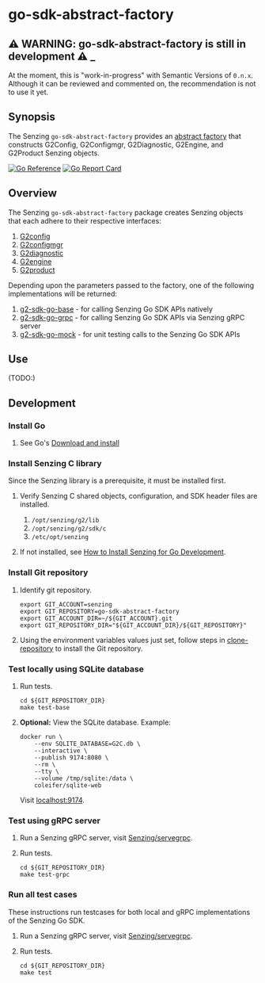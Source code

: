 # go-sdk-abstract-factory

## :warning: WARNING: go-sdk-abstract-factory is still in development :warning: _

At the moment, this is "work-in-progress" with Semantic Versions of `0.n.x`.
Although it can be reviewed and commented on,
the recommendation is not to use it yet.

## Synopsis

The Senzing `go-sdk-abstract-factory` provides an
[abstract factory](https://en.wikipedia.org/wiki/Abstract_factory_pattern)
that constructs G2Config, G2Configmgr, G2Diagnostic, G2Engine, and G2Product Senzing objects.

[![Go Reference](https://pkg.go.dev/badge/github.com/senzing/go-sdk-abstract-factory.svg)](https://pkg.go.dev/github.com/senzing/go-sdk-abstract-factory)
[![Go Report Card](https://goreportcard.com/badge/github.com/senzing/go-sdk-abstract-factory)](https://goreportcard.com/report/github.com/senzing/go-sdk-abstract-factory)

## Overview

The Senzing `go-sdk-abstract-factory` package creates Senzing objects that each adhere to their respective interfaces:

1. [G2config](https://pkg.go.dev/github.com/senzing/g2-sdk-go/g2api#G2config)
1. [G2configmgr](https://pkg.go.dev/github.com/senzing/g2-sdk-go/g2api#G2configmgr)
1. [G2diagnostic](https://pkg.go.dev/github.com/senzing/g2-sdk-go/g2api#G2diagnostic)
1. [G2engine](https://pkg.go.dev/github.com/senzing/g2-sdk-go/g2api#G2engine)
1. [G2product](https://pkg.go.dev/github.com/senzing/g2-sdk-go/g2api#G2product)

Depending upon the parameters passed to the factory, one of the following implementations will be returned:

1. [g2-sdk-go-base](https://github.com/Senzing/g2-sdk-go-base) - for calling Senzing Go SDK APIs natively
1. [g2-sdk-go-grpc](https://github.com/Senzing/g2-sdk-go-grpc) - for calling Senzing Go SDK APIs via Senzing gRPC server
1. [g2-sdk-go-mock](https://github.com/Senzing/g2-sdk-go-mock) - for unit testing calls to the Senzing Go SDK APIs

## Use

(TODO:)

## Development

### Install Go

1. See Go's [Download and install](https://go.dev/doc/install)

### Install Senzing C library

Since the Senzing library is a prerequisite, it must be installed first.

1. Verify Senzing C shared objects, configuration, and SDK header files are installed.
    1. `/opt/senzing/g2/lib`
    1. `/opt/senzing/g2/sdk/c`
    1. `/etc/opt/senzing`

1. If not installed, see
   [How to Install Senzing for Go Development](https://github.com/Senzing/knowledge-base/blob/main/HOWTO/install-senzing-for-go-development.md).

### Install Git repository

1. Identify git repository.

    ```console
    export GIT_ACCOUNT=senzing
    export GIT_REPOSITORY=go-sdk-abstract-factory
    export GIT_ACCOUNT_DIR=~/${GIT_ACCOUNT}.git
    export GIT_REPOSITORY_DIR="${GIT_ACCOUNT_DIR}/${GIT_REPOSITORY}"

    ```

1. Using the environment variables values just set, follow steps in
   [clone-repository](https://github.com/Senzing/knowledge-base/blob/main/HOWTO/clone-repository.md) to install the Git repository.

### Test locally using SQLite database

1. Run tests.

    ```console
    cd ${GIT_REPOSITORY_DIR}
    make test-base

    ```

1. **Optional:** View the SQLite database.
   Example:

    ```console
    docker run \
        --env SQLITE_DATABASE=G2C.db \
        --interactive \
        --publish 9174:8080 \
        --rm \
        --tty \
        --volume /tmp/sqlite:/data \
        coleifer/sqlite-web

    ```

   Visit [localhost:9174](http://localhost:9174).

### Test using gRPC server

1. Run a Senzing gRPC server, visit
   [Senzing/servegrpc](https://github.com/Senzing/servegrpc).

1. Run tests.

    ```console
    cd ${GIT_REPOSITORY_DIR}
    make test-grpc

    ```

### Run all test cases

These instructions run testcases for both local and gRPC implementations of the Senzing Go SDK.

1. Run a Senzing gRPC server, visit
   [Senzing/servegrpc](https://github.com/Senzing/servegrpc).

1. Run tests.

    ```console
    cd ${GIT_REPOSITORY_DIR}
    make test

    ```
